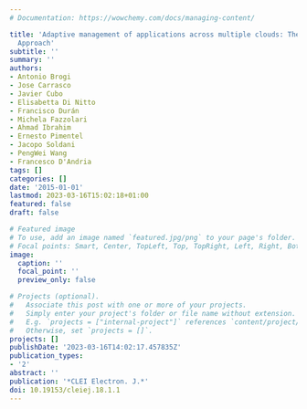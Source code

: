 ```yaml
---
# Documentation: https://wowchemy.com/docs/managing-content/

title: 'Adaptive management of applications across multiple clouds: The SeaClouds
  Approach'
subtitle: ''
summary: ''
authors:
- Antonio Brogi
- Jose Carrasco
- Javier Cubo
- Elisabetta Di Nitto
- Francisco Durán
- Michela Fazzolari
- Ahmad Ibrahim
- Ernesto Pimentel
- Jacopo Soldani
- PengWei Wang
- Francesco D'Andria
tags: []
categories: []
date: '2015-01-01'
lastmod: 2023-03-16T15:02:18+01:00
featured: false
draft: false

# Featured image
# To use, add an image named `featured.jpg/png` to your page's folder.
# Focal points: Smart, Center, TopLeft, Top, TopRight, Left, Right, BottomLeft, Bottom, BottomRight.
image:
  caption: ''
  focal_point: ''
  preview_only: false

# Projects (optional).
#   Associate this post with one or more of your projects.
#   Simply enter your project's folder or file name without extension.
#   E.g. `projects = ["internal-project"]` references `content/project/deep-learning/index.md`.
#   Otherwise, set `projects = []`.
projects: []
publishDate: '2023-03-16T14:02:17.457835Z'
publication_types:
- '2'
abstract: ''
publication: '*CLEI Electron. J.*'
doi: 10.19153/cleiej.18.1.1
---
```

